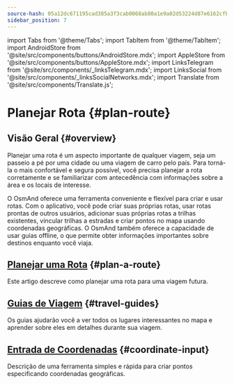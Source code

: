 ```yaml
---
source-hash: 05a12dc671195cad385a3f3cab0068ab80a1e9a02d53224d87e6162cfb880b2f
sidebar_position: 7
---
```

import Tabs from '@theme/Tabs';
import TabItem from '@theme/TabItem';
import AndroidStore from '@site/src/components/buttons/AndroidStore.mdx';
import AppleStore from '@site/src/components/buttons/AppleStore.mdx';
import LinksTelegram from '@site/src/components/_linksTelegram.mdx';
import LinksSocial from '@site/src/components/_linksSocialNetworks.mdx';
import Translate from '@site/src/components/Translate.js';


# Planejar Rota {#plan-route}

## Visão Geral {#overview}

Planejar uma rota é um aspecto importante de qualquer viagem, seja um passeio a pé por uma cidade ou uma viagem de carro pelo país. Para torná-la o mais confortável e segura possível, você precisa planejar a rota corretamente e se familiarizar com antecedência com informações sobre a área e os locais de interesse.

O OsmAnd oferece uma ferramenta conveniente e flexível para criar e usar rotas. Com o aplicativo, você pode criar suas próprias rotas, usar rotas prontas de outros usuários, adicionar suas próprias rotas a trilhas existentes, vincular trilhas a estradas e criar pontos no mapa usando coordenadas geográficas. O OsmAnd também oferece a capacidade de usar guias offline, o que permite obter informações importantes sobre destinos enquanto você viaja.

<!-- O OsmAnd permite que você crie suas próprias rotas e use rotas de outros usuários para viagens.

O OsmAnd permite que você construa várias rotas como trilhas, adicione uma rota a trilhas existentes, ajuste uma trilha a estradas.
Usar guias de viagem offline é uma fonte importante de informações durante a viagem. -->


## [Planejar uma Rota](./create-route.md) {#plan-a-route}

Este artigo descreve como planejar uma rota para uma viagem futura.


## [Guias de Viagem](./travel-guides.md) {#travel-guides}

Os guias ajudarão você a ver todos os lugares interessantes no mapa e aprender sobre eles em detalhes durante sua viagem.


## [Entrada de Coordenadas](./coordinate-input.md) {#coordinate-input}

Descrição de uma ferramenta simples e rápida para criar pontos especificando coordenadas geográficas.